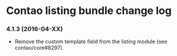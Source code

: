 # Contao listing bundle change log

### 4.1.3 (2016-04-XX)

 * Remove the custom template field from the listing module (see contao/core#8297).

